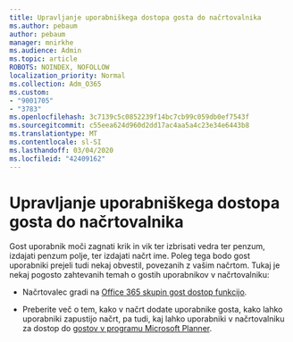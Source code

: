 ```yaml
---
title: Upravljanje uporabniškega dostopa gosta do načrtovalnika
ms.author: pebaum
author: pebaum
manager: mnirkhe
ms.audience: Admin
ms.topic: article
ROBOTS: NOINDEX, NOFOLLOW
localization_priority: Normal
ms.collection: Adm_O365
ms.custom:
- "9001705"
- "3783"
ms.openlocfilehash: 3c7139c5c0852239f14bc7cb99c059db0ef7543f
ms.sourcegitcommit: c55eea624d960d2dd17ac4aa5a4c23e34e6443b8
ms.translationtype: MT
ms.contentlocale: sl-SI
ms.lasthandoff: 03/04/2020
ms.locfileid: "42409162"
---
```

# <a name="manage-guest-user-access-to-planner"></a>Upravljanje uporabniškega dostopa gosta do načrtovalnika

Gost uporabnik moči zagnati krik in vik ter izbrisati vedra ter penzum, izdajati penzum polje, ter izdajati načrt ime. Poleg tega bodo gost uporabniki prejeli tudi nekaj obvestil, povezanih z vašim načrtom. Tukaj je nekaj pogosto zahtevanih temah o gostih uporabnikov v načrtovalniku:

- Načrtovalec gradi na [Office 365 skupin gost dostop funkcijo](https://support.office.com/article/Adding-guests-to-Office-365-Groups-bfc7a840-868f-4fd6-a390-f347bf51aff6). 

- Preberite več o tem, kako v načrt dodate uporabnike gosta, kako lahko uporabniki zapustijo načrt, pa tudi, kaj lahko uporabniki v načrtovalniku za dostop do [gostov v programu Microsoft Planner](https://support.office.com/article/Guest-access-in-Microsoft-Planner-cc5d7f96-dced-4da4-ab62-08c72d9759c6).
